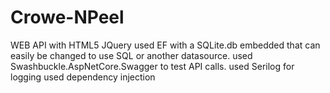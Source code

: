 # Crowe-NPeel
WEB API with HTML5 JQuery
used EF with a SQLite.db embedded that can easily be changed to use SQL or another datasource.
used Swashbuckle.AspNetCore.Swagger to test API calls.
used Serilog for logging
used dependency injection
